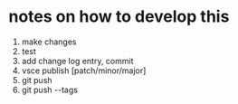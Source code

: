 # notes on how to develop this

1. make changes
2. test
3. add change log entry, commit
4. vsce publish [patch/minor/major]
5. git push
6. git push --tags
